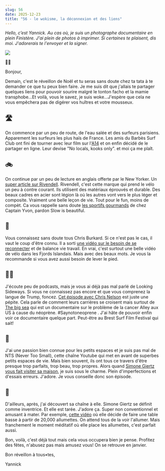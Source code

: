 ```yaml
---
slug: 56
date: 2025-12-23 
title: "56 - le wokisme, la déconnexion et des liens"
---
```


*Hello, c’est Yannick. Au cas où, je suis un photographe documentaire en plein Finistère. J'ai plein de photos à imprimer. Si certaines te plaisent, dis moi. J'adorerais te l'envoyer et la signer.*

![](cover)

✌🏻

Bonjour,

Demain, c'est le réveillon de Noël et tu seras sans doute chez ta tata à te demander ce que tu peux bien faire. Je me suis dit que j'allais te partager quelques liens pour pouvoir sourire malgré le tonton facho et la mamie transphobe...Et voilà, vous le savez, je suis woke...J'espère que cela ne vous empêchera pas de digérer vos huîtres et votre mousseux.

## 🛣️
On commence par un peu de route, de l'eau salée et des surfeurs parisiens. Apparement les surfeurs les plus haïs de France. Les amis du Barbès Surf Club ont fini de tourner avec leur film sur l'[A14](https://barbessurfclub.com/a14isout/) et on enfin décidé de le partager en ligne. Leur devise "No locals, kooks only". et moi ça me plaît.

## 🚲

On continue par un peu de lecture en anglais offerte par le New Yorker. Un [super article sur Rivendell](https://www.newyorker.com/magazine/2024/09/23/the-art-of-taking-it-slow). Rivendell, c'est cette marque qui prend le vélo un peu à contre courant. Ils utilisent des matériaux éprouvés et durable. Des beaux cadres en acier sont légion là où les autres vont vers le plus léger et composite. Vraiment une belle leçon de vie. Tout pour le fun, moins de compèt. Ca vous rappelle sans doute [les sportifs gourmands](https://slowisbeautiful.substack.com/p/sportifs-gourmands) de chez Captain Yvon, pardon Slow is beautiful.

## 🌄

Vous connaissez sans doute tous Chris Burkard. Si ce n'est pas le cas, il vaut le coup d'être connu. Il a sorti [une vidéo sur le besoin de se reconnecter](https://www.youtube.com/watch?v=w-Z86vZZO4g) et de balance vie travail. En vrai, c'est surtout une belle vidéo de vélo dans les Fjords Islandais. Mais avec des beaux mots. Je vous la recommande si vous avez aussi besoin de lever le pied.

## ✊🏻

J'écoute peu de podcasts, mais je vous ai déjà pas mal parlé de Looking Sideways. Si vous ne connaissez pas encore et que vous comprenez la langue de Trump, foncez. [Cet épisode avec Chris Nelson](https://www.wearelookingsideways.com/p/episode-243-chris-nelson-marching) est juste une pépite. Cela parle de comment leurs carrières se croisent mais surtout de [The big sea](https://thebigsea.org) qui est un documentaire sur le problème de la cancer Alley aux US à cause du néoprène. #Saynotoneoprene . J'ai hâte de pouvoir enfin voir ce documentaire quelque part. Peut-être au Brest Surf Film Festival qui sait!

## 🏡

J'ai une passion bien connue pour les petits espaces et je suis pas mal de NTS (Never Too Small), cette chaîne Youtube qui met en avant de superbes petits espaces de vie. Mais bien souvent, ils ont tous ce travers d'être presque trop parfaits, trop beau, trop propres. Alors quand [Simone Giertz vous fait visiter sa maison](https://www.youtube.com/watch?v=7vAiloW7phc), je suis sous le charme. Plein d'imperfections et d'essais erreurs. J'adore. Je vous conseille donc son épisode.

## 🧯

D'ailleurs, après, j'ai découvert sa chaîne à elle. Simone Giertz se définit comme inventrice. Et elle est tarée. J'adore ça. Super non conventionnel et amusant à mater. Par exemple, [cette vidéo](https://www.youtube.com/watch?v=DCTNlh-3hKw) où elle décide de faire une table basse à partir de 20,000 allumettes. On attend tous de la voir l'allumer. Mais franchement le moment méditatif où elle place les allumettes, c'est parfait aussi.

Bon, voilà, c'est déjà tout mais cela vous occupera bien je pense. Profitez des fêtes, n'abusez pas mais amusez vous! On se retrouve en janvier. 

Bon réveillon à tous•tes,

Yannick



